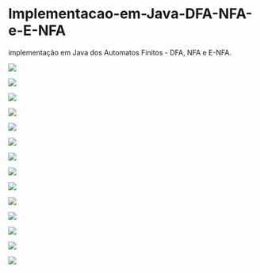# Implementacao-em-Java-DFA-NFA-e-E-NFA
implementação em Java dos Automatos Finitos - DFA, NFA e E-NFA.

![](https://github.com/enivaldoqueiroz/Implementacao-em-Java-DFA-NFA-e-E-NFA/blob/main/Imagens/IMG001.png)

![](https://github.com/enivaldoqueiroz/Implementacao-em-Java-DFA-NFA-e-E-NFA/blob/main/Imagens/IMG002.png)

![](https://github.com/enivaldoqueiroz/Implementacao-em-Java-DFA-NFA-e-E-NFA/blob/main/Imagens/IMG003.png)

![](https://github.com/enivaldoqueiroz/Implementacao-em-Java-DFA-NFA-e-E-NFA/blob/main/Imagens/IMG004.png)

![](https://github.com/enivaldoqueiroz/Implementacao-em-Java-DFA-NFA-e-E-NFA/blob/main/Imagens/IMG005.png)

![](https://github.com/enivaldoqueiroz/Implementacao-em-Java-DFA-NFA-e-E-NFA/blob/main/Imagens/IMG006.png)

![](https://github.com/enivaldoqueiroz/Implementacao-em-Java-DFA-NFA-e-E-NFA/blob/main/Imagens/IMG007.png)

![](https://github.com/enivaldoqueiroz/Implementacao-em-Java-DFA-NFA-e-E-NFA/blob/main/Imagens/IMG008.png)

![](https://github.com/enivaldoqueiroz/Implementacao-em-Java-DFA-NFA-e-E-NFA/blob/main/Imagens/IMG009.png)

![](https://github.com/enivaldoqueiroz/Implementacao-em-Java-DFA-NFA-e-E-NFA/blob/main/Imagens/IMG010.png)

![](https://github.com/enivaldoqueiroz/Implementacao-em-Java-DFA-NFA-e-E-NFA/blob/main/Imagens/IMG011.png)

![](https://github.com/enivaldoqueiroz/Implementacao-em-Java-DFA-NFA-e-E-NFA/blob/main/Imagens/IMG012.png)

![](https://github.com/enivaldoqueiroz/Implementacao-em-Java-DFA-NFA-e-E-NFA/blob/main/Imagens/IMG013.png)

![](https://github.com/enivaldoqueiroz/Implementacao-em-Java-DFA-NFA-e-E-NFA/blob/main/Imagens/IMG014.png)

